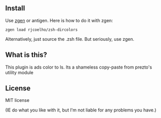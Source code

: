 Install
-------

Use [zgen](https://github.com/tarjoilija/zgen) or antigen.  Here is how to do it with zgen:

    zgen load rjcoelho/zsh-dircolors

Alternatively, just source the .zsh file.  But seriously, use zgen.

What is this?
-------------

This plugin is ads color to ls.  Its a shameless copy-paste from prezto's utility module

License
-------

MIT license

(IE do what you like with it, but I'm not liable for any problems you have.)